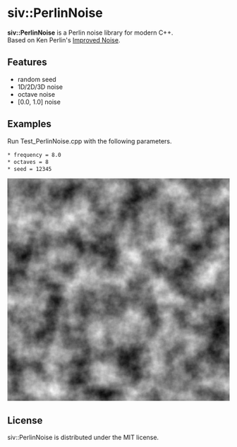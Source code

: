 # siv::PerlinNoise
**siv::PerlinNoise** is a Perlin noise library for modern C++.  
Based on Ken Perlin's [Improved Noise](<http://mrl.nyu.edu/~perlin/noise/>).

## Features
* random seed
* 1D/2D/3D noise
* octave noise
* [0.0, 1.0] noise

## Examples
Run Test_PerlinNoise.cpp with the following parameters.
```
* frequency = 8.0
* octaves = 8
* seed = 12345
```

![noise](f8o8_12345.bmp)

## License
siv::PerlinNoise is distributed under the MIT license.

